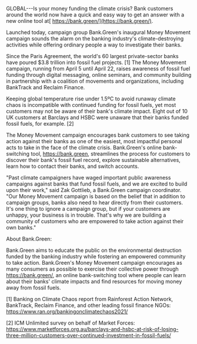 GLOBAL---Is your money funding the climate crisis? Bank customers around the world now have a quick and easy way to get an answer with a new online tool at[  https://bank.green/](https://bank.green/).

Launched today, campaign group Bank.Green's inaugural Money Movement campaign sounds the alarm on the banking industry's climate-destroying activities while offering ordinary people a way to investigate their banks.

Since the Paris Agreement, the world's 60 largest private-sector banks have poured $3.8 trillion into fossil fuel projects. [1] The Money Movement campaign, running from April 5 until April 22, raises awareness of fossil fuel funding through digital messaging, online seminars, and community building in partnership with a coalition of movements and organizations, including BankTrack and Reclaim Finance. 

Keeping global temperature rise under 1.5ºC to avoid runaway climate chaos is incompatible with continued funding for fossil fuels, yet most customers may not be aware of their bank's climate impact. Eight out of 10 UK customers at Barclays and HSBC were unaware that their banks funded fossil fuels, for example. [2] 

The Money Movement campaign encourages bank customers to see taking action against their banks as one of the easiest, most impactful personal acts to take in the face of the climate crisis. Bank.Green's online bank-switching tool, <https://bank.green>, streamlines the process for customers to discover their bank's fossil fuel record, explore sustainable alternatives, learn how to contact their banks, and switch accounts. 

"Past climate campaigners have waged important public awareness campaigns against banks that fund fossil fuels, and we are excited to build upon their work," said Zak Gottlieb, a Bank.Green campaign coordinator. "Our Money Movement campaign is based on the belief that in addition to campaign groups, banks also need to hear directly from their customers. It's one thing to ignore a campaign group, but if your customers are unhappy, your business is in trouble. That's why we are building a community of customers who are empowered to take action against their own banks."

About Bank.Green: 

Bank.Green aims to educate the public on the environmental destruction funded by the banking industry while fostering an empowered community to take action. Bank.Green's Money Movement campaign encourages as many consumers as possible to exercise their collective power through <https://bank.green/>, an online bank-switching tool where people can learn about their banks' climate impacts and find resources for moving money away from fossil fuels. 

[1] Banking on Climate Chaos report from Rainforest Action Network, BankTrack, Reclaim Finance, and other leading fossil finance NGOs: <https://www.ran.org/bankingonclimatechaos2021/> 

[2] ICM Unlimited survey on behalf of Market Forces: <https://www.marketforces.org.au/barclays-and-hsbc-at-risk-of-losing-three-million-customers-over-continued-investment-in-fossil-fuels/>